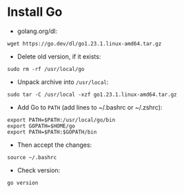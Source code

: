 # Install Go

- golang.org/dl:
```
wget https://go.dev/dl/go1.23.1.linux-amd64.tar.gz
```
- Delete old version, if it exists:
```
sudo rm -rf /usr/local/go
```
- Unpack archive into `/usr/local`:
```
sudo tar -C /usr/local -xzf go1.23.1.linux-amd64.tar.gz
```
- Add Go to `PATH` (add lines to ~/.bashrc or ~/.zshrc):
```
export PATH=$PATH:/usr/local/go/bin
export GOPATH=$HOME/go
export PATH=$PATH:$GOPATH/bin
```
- Then accept the changes:
```
source ~/.bashrc
```
- Check version:
```
go version
```
